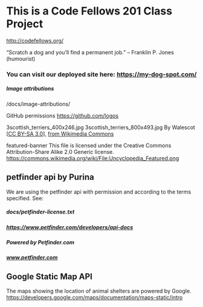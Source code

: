 # This is a Code Fellows 201 Class Project
http://codefellows.org/

“Scratch a dog and you’ll find a permanent job.” – Franklin P. Jones (humourist)

### You can visit our deployed site here: https://my-dog-spot.com/

##### Image attributions 
/docs/image-attributions/

GitHub permissions 
https://github.com/logos

3scottish_terriers_400x246.jpg
3scottish_terriers_800x493.jpg
By Walescot [<a href="https://creativecommons.org/licenses/by-sa/3.0">CC BY-SA 3.0</a>], <a href="https://commons.wikimedia.org/wiki/File:3scottish_terriers.jpg">from Wikimedia Commons</a>

featured-banner
This file is licensed under the Creative Commons Attribution-Share Alike 2.0 Generic license.
https://commons.wikimedia.org/wiki/File:Uncyclopedia_Featured.png

<!-- TODO We need to review all this, make required changes, to be compliant with terms and conditions -->  
## petfinder api by Purina
We are using the petfinder api with permission and according to the terms specified. See:
##### docs/petfinder-license.txt
##### https://www.petfinder.com/developers/api-docs
##### Powered by Petfinder.com
##### www.petfinder.com

## Google Static Map API
The maps showing the location of animal shelters are powered by Google.
https://developers.google.com/maps/documentation/maps-static/intro
